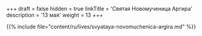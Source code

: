 +++
draft = false
hidden = true
linkTitle = 'Святая Новомученица Аргира'
description = '13 мая'
weight = 13
+++

{{% include file="content/ru/lives/svyataya-novomuchenica-argira.md" %}}
